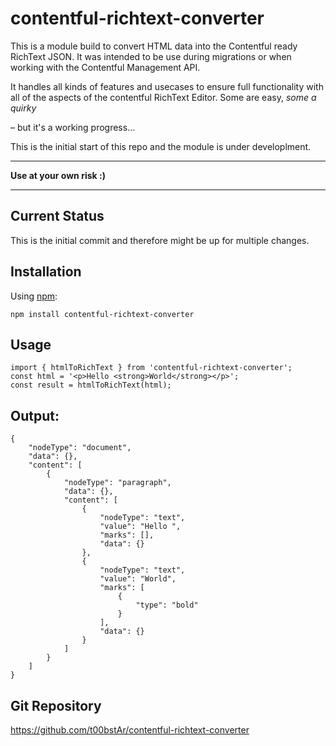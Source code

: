 # contentful-richtext-converter
This is a module build to convert HTML data into the Contentful ready RichText JSON. 
It was intended to be use during migrations or when working with the Contentful Management API.

It handles all kinds of features and usecases to ensure full functionality with all of the aspects of the contentful RichText Editor.
Some are easy, *some a quirky* 

– but it's a working progress...

This is the initial start of this repo and the module is under developlment.
___
**Use at your own risk :)**
___
## Current Status
This is the initial commit and therefore might be up for multiple changes.

## Installation

Using [npm](https://www.npmjs.com/package/contentful-richtext-converter):

`npm install contentful-richtext-converter`

## Usage

```
import { htmlToRichText } from 'contentful-richtext-converter';
const html = '<p>Hello <strong>World</strong></p>';
const result = htmlToRichText(html);
```

## Output:

```
{
    "nodeType": "document",
    "data": {},
    "content": [
        {
            "nodeType": "paragraph",
            "data": {},
            "content": [
                {
                    "nodeType": "text",
                    "value": "Hello ",
                    "marks": [],
                    "data": {}
                },
                {
                    "nodeType": "text",
                    "value": "World",
                    "marks": [
                        {
                            "type": "bold"
                        }
                    ],
                    "data": {}
                }
            ]
        }
    ]
}
```


## Git Repository

https://github.com/t00bstAr/contentful-richtext-converter

